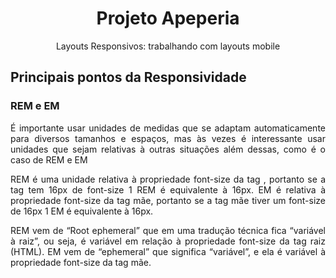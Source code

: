 <h1 align="center">Projeto Apeperia</h1>

<p align="center">Layouts Responsivos: trabalhando com layouts mobile</p>

<h2>Principais pontos da Responsividade</h2>

<h3>REM e EM</h3>

<p align="justify">É importante usar unidades de medidas que se adaptam automaticamente para diversos tamanhos e espaços, mas às vezes é interessante usar unidades que sejam relativas à outras situações além dessas, como é o caso de REM e EM</p>

<p align="justify">REM é uma unidade relativa à propriedade font-size da tag <html>, portanto se a tag <html> tem 16px de font-size 1 REM é equivalente à 16px. EM é relativa à propriedade font-size da tag mãe, portanto se a tag mãe tiver um font-size de 16px 1 EM é equivalente à 16px.</p>

<p align="justify">REM vem de “Root ephemeral” que em uma tradução técnica fica “variável à raiz”, ou seja, é variável em relação à propriedade font-size da tag raiz (HTML). EM vem de “ephemeral” que significa “variável”, e ela é variável à propriedade font-size da tag mãe.</p>


